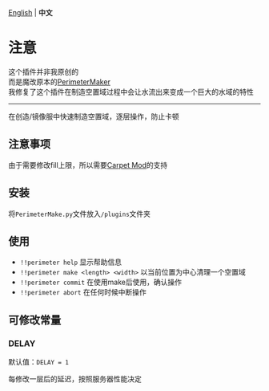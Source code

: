 [English](README.md) | **中文**
# 注意
这个插件并非我原创的  
而是魔改原本的[PerimeterMaker](https://github.com/Ivan-1F/MCDReforged-Plugins/tree/master/PerimeterMaker)  
我修复了这个插件在制造空置域过程中会让水流出来变成一个巨大的水域的特性  

---

在创造/镜像服中快速制造空置域，逐层操作，防止卡顿

## 注意事项

由于需要修改fill上限，所以需要[Carpet Mod](https://github.com/gnembon/fabric-carpet)的支持

## 安装

将`PerimeterMake.py`文件放入`/plugins`文件夹

## 使用

 - `!!perimeter help` 显示帮助信息
 - `!!perimeter make <length> <width>` 以当前位置为中心清理一个空置域
 - `!!perimeter commit` 在使用make后使用，确认操作
 - `!!perimeter abort` 在任何时候中断操作

## 可修改常量

### DELAY

默认值：`DELAY = 1`

每修改一层后的延迟，按照服务器性能决定
